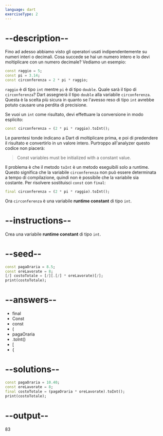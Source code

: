 ```yaml
---
language: dart
exerciseType: 2
---
```


# --description--

Fino ad adesso abbiamo visto gli operatori usati indipendentemente su numeri interi o decimali.
Cosa succede se hai un numero intero e lo devi moltiplicare con un numero decimale?
Vediamo un esempio:
```dart
const raggio = 5;
const pi = 3.14;
const circonferenza = 2 * pi * raggio;
```

`raggio` è di tipo `int` mentre `pi` è di tipo `double`. Quale sarà il tipo di `circonferenza`?
Dart assegnerà il tipo `double` alla variabile `circonferenza`. Questa è la scelta più sicura in quanto se l'avesso reso di tipo `int` avrebbe potuto causare una perdita di precisione.

Se vuoi un `int` come risultato, devi effettuare la conversione in modo esplicito:
```dart
const circonferenza = (2 * pi * raggio).toInt();
```

Le parentesi tonde indicano a Dart di moltiplicare prima, e poi di predendere il risultato e convertirlo in un valore intero. Purtroppo all'analyzer questo codice non piacerà:
> Const variables must be initialized with a constant value.

Il problema è che il metodo `toInt` è un metodo eseguibili solo a runtime. Questo significa che la variabile `circonferenza` non può essere determinata a tempo di compilazione, quindi non è possibile che la variabile sia costante. Per risolvere sostituisci `const` con `final`:

```dart
final circonferenza = (2 * pi * raggio).toInt();
```

Ora `circonferenza` è una variabile __runtime constant__ di tipo `int`.

# --instructions--

Crea una variabile __runtime constant__ di tipo `int`.

# --seed--

```dart
const pagaOraria = 8.5;
const oreLavorate = 8;
[/] costoTotale = [/][.[/] * oreLavorate)[/];
print(costoTotale);
```

# --answers--

- final
- Const
- const
- (
- pagaOraria
- .toInt()
- [
- {

# --solutions--

```dart
const pagaOraria = 10.40;
const oreLavorate = 8;
final costoTotale = (pagaOraria * oreLavorate).toInt();
print(costoTotale);
```

# --output--

83
